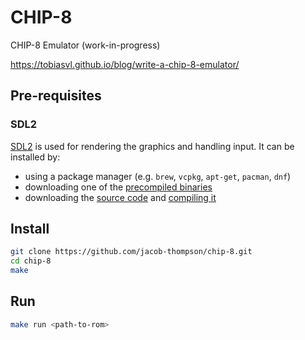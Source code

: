 # CHIP-8

CHIP-8 Emulator (work-in-progress)

https://tobiasvl.github.io/blog/write-a-chip-8-emulator/

## Pre-requisites

### SDL2

[SDL2](https://www.libsdl.org/) is used for rendering the graphics and handling input. It can be installed by:
- using a package manager (e.g. `brew`, `vcpkg`, `apt-get`, `pacman`, `dnf`)
- downloading one of the [precompiled binaries](https://github.com/libsdl-org/SDL/releases/latest)
- downloading the [source code](https://github.com/libsdl-org/SDL) and [compiling it](https://wiki.libsdl.org/Installation)

## Install

```bash
git clone https://github.com/jacob-thompson/chip-8.git
cd chip-8
make
```

## Run

```bash
make run <path-to-rom>
```
